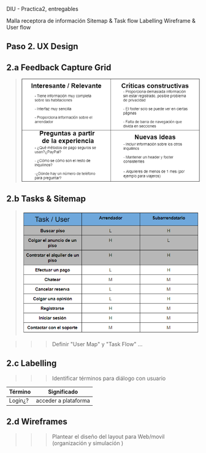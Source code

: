 DIU - Practica2, entregables

Malla receptora de información 
Sitemap & Task flow 
Labelling 
Wireframe & User flow 

## Paso 2. UX Design  


2.a Feedback Capture Grid
----


>![Feedback Capture Grid](https://github.com/Leamsy/DIU20/blob/master/P2/Feedback%20Capture%20Grid.png)
  

2.b Tasks & Sitemap 
-----

>![User/Task Matrix](https://github.com/Leamsy/DIU20/blob/master/P2/User%20Task%20matrix.PNG)

>>> Definir "User Map" y "Task Flow" ... 


2.c Labelling 
----


>>> Identificar términos para diálogo con usuario  

Término | Significado     
| ------------- | -------
  Login¿?  | acceder a plataforma


2.d Wireframes
-----

>>> Plantear el  diseño del layout para Web/movil (organización y simulación ) 
